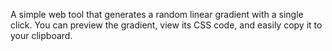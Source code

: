 A simple web tool that generates a random linear gradient with a single click. You can preview the gradient, view its CSS code, and easily copy it to your clipboard.

